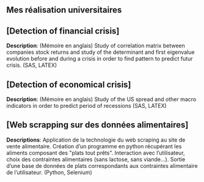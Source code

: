 ## Mes réalisation universitaires

## [Detection of financial crisis]
**Description**: (Mémoire en anglais) 
Study of correlation matrix between companies stock returns and study of the determinant and first eigenvalue evolution before and during a crisis in order to find pattern to predict futur crisis.
(SAS, LATEX)

## [Detection of economical crisis]
**Description**: (Mémoire en anglais) 
Study of the US spread and other macro indicators in order to predict period of recessions
(SAS, LATEX)

## [Web scrapping sur des données alimentaires]
**Descriptions**: 
Application de la technologie du web scraping au site de vente alimentaire. Création d’un programme en python récupérant les aliments composant des "plats tout prêts".
Interaction avec l’utilisateur, choix des contraintes alimentaires (sans lactose, sans viande...). 
Sortie d’une base de données de plats correspondants aux contraintes alimentaire de l’utilisateur.
(Python, Selenium)

